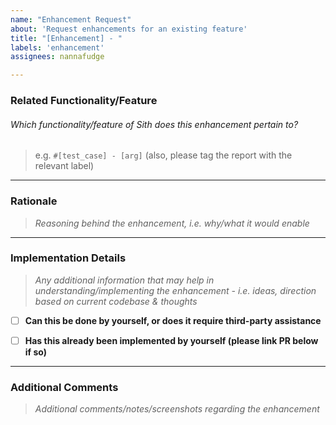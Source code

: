 ```yaml
---
name: "Enhancement Request"
about: 'Request enhancements for an existing feature'
title: "[Enhancement] - "
labels: 'enhancement'
assignees: nannafudge

---
```


### Related Functionality/Feature

###### *Which functionality/feature of Sith does this enhancement pertain to?*

> e.g. `#[test_case] - [arg]`
> (also, please tag the report with the relevant label)

---

### Rationale

> *Reasoning behind the enhancement, i.e. why/what it would enable*

---

### Implementation Details

> *Any additional information that may help in understanding/implementing the enhancement - i.e. ideas, direction based on current codebase & thoughts*

- [ ] **Can this be done by yourself, or does it require third-party assistance**

- [ ] **Has this already been implemented by yourself (please link PR below if so)**

---

### Additional Comments

> *Additional comments/notes/screenshots regarding the enhancement*

